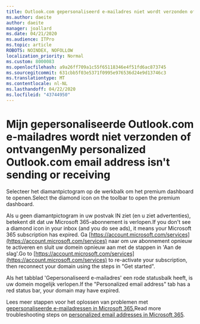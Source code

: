 ```yaml
---
title: Outlook.com gepersonaliseerd e-mailadres niet wordt verzonden of ontvangen
ms.author: daeite
author: daeite
manager: joallard
ms.date: 04/21/2020
ms.audience: ITPro
ms.topic: article
ROBOTS: NOINDEX, NOFOLLOW
localization_priority: Normal
ms.custom: 8000083
ms.openlocfilehash: a9a26ff709a1c55f65118346e4f51fd6ac873745
ms.sourcegitcommit: 631cbb5f03e5371f0995e976536d24e9d13746c3
ms.translationtype: MT
ms.contentlocale: nl-NL
ms.lasthandoff: 04/22/2020
ms.locfileid: "43744950"
---
```

# <a name="my-personalized-outlookcom-email-address-isnt-sending-or-receiving"></a><span data-ttu-id="8fe55-102">Mijn gepersonaliseerde Outlook.com e-mailadres wordt niet verzonden of ontvangen</span><span class="sxs-lookup"><span data-stu-id="8fe55-102">My personalized Outlook.com email address isn't sending or receiving</span></span>

<span data-ttu-id="8fe55-103">Selecteer het diamantpictogram op de werkbalk om het premium dashboard te openen.</span><span class="sxs-lookup"><span data-stu-id="8fe55-103">Select the diamond icon on the toolbar to open the premium dashboard.</span></span>

<span data-ttu-id="8fe55-104">Als u geen diamantpictogram in uw postvak IN ziet (en u ziet advertenties), betekent dit dat uw Microsoft 365-abonnement is verlopen.</span><span class="sxs-lookup"><span data-stu-id="8fe55-104">If you don't see a diamond icon in your inbox (and you do see ads), it means your Microsoft 365 subscription has expired.</span></span> <span data-ttu-id="8fe55-105">Ga [https://account.microsoft.com/services](https://account.microsoft.com/services) naar om uw abonnement opnieuw te activeren en sluit uw domein opnieuw aan met de stappen in 'Aan de slag'.</span><span class="sxs-lookup"><span data-stu-id="8fe55-105">Go to [https://account.microsoft.com/services](https://account.microsoft.com/services) to re-activate your subscription, then reconnect your domain using the steps in "Get started".</span></span>

<span data-ttu-id="8fe55-106">Als het tabblad 'Gepersonaliseerd e-mailadres' een rode statusbalk heeft, is uw domein mogelijk verlopen.</span><span class="sxs-lookup"><span data-stu-id="8fe55-106">If the "Personalized email address" tab has a red status bar, your domain may have expired.</span></span>

<span data-ttu-id="8fe55-107">Lees meer stappen voor het oplossen van problemen met [gepersonaliseerde e-mailadressen in Microsoft 365.](https://support.office.com/article/75416a58-b225-4c02-8c07-8979403b427b?wt.mc_id=Office_Outlook_com_Alchemy)</span><span class="sxs-lookup"><span data-stu-id="8fe55-107">Read more troubleshooting steps on [personalized email addresses in Microsoft 365](https://support.office.com/article/75416a58-b225-4c02-8c07-8979403b427b?wt.mc_id=Office_Outlook_com_Alchemy).</span></span>